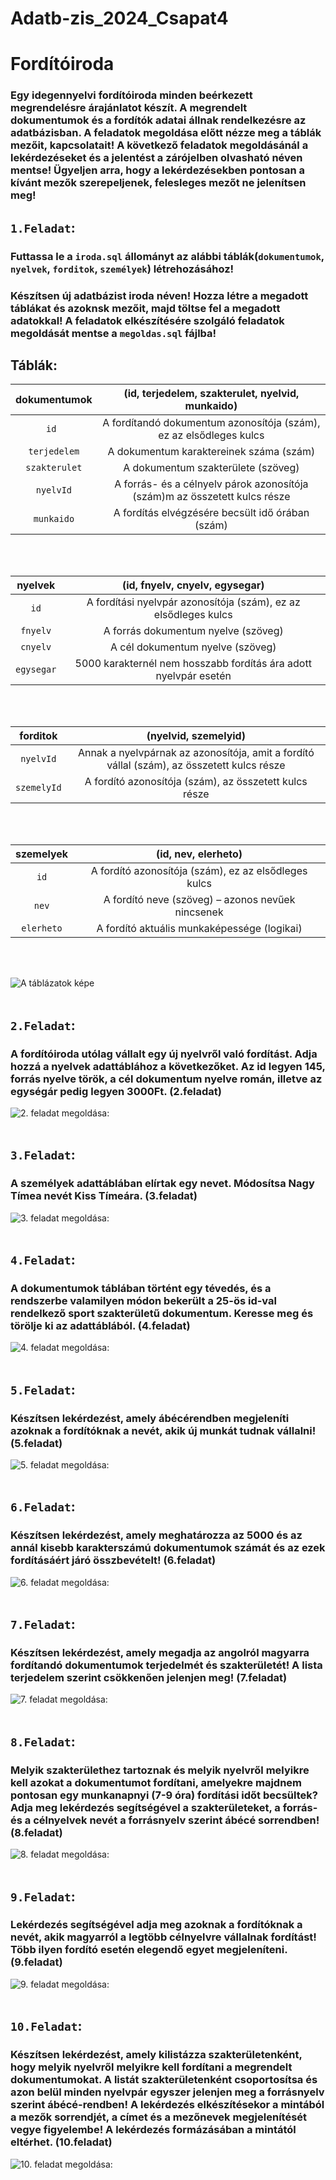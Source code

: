 # Adatb-zis_2024_Csapat4

# Fordítóiroda

### Egy idegennyelvi fordítóiroda minden beérkezett megrendelésre árajánlatot készít. A megrendelt dokumentumok és a fordítók adatai állnak rendelkezésre az adatbázisban. A feladatok megoldása előtt nézze meg a táblák mezőit, kapcsolatait! A következő feladatok megoldásánál a lekérdezéseket és a jelentést a zárójelben olvasható néven mentse! Ügyeljen arra, hogy a lekérdezésekben pontosan a kívánt mezők szerepeljenek, felesleges mezőt ne jelenítsen meg! 

## `1.Feladat`:

### Futtassa le a `iroda.sql` állományt az alábbi táblák(`dokumentumok`, `nyelvek`, `forditok`, `személyek`) létrehozásához!

### Készítsen új adatbázist iroda néven! Hozza létre a megadott táblákat és azoknsk mezőit, majd töltse fel a megadott adatokkal! A feladatok elkészítésére szolgáló feladatok megoldását mentse a `megoldas.sql` fájlba!

## Táblák:

|**dokumentumok**| (id, terjedelem, szakterulet, nyelvid, munkaido)                           |
|:--------------:|:--------:                                                                  |
|`id `           | A fordítandó dokumentum azonosítója (szám), ez az elsődleges kulcs         |
|`terjedelem`    | A dokumentum karaktereinek száma (szám)                                    |
|`szakterulet`   |  A dokumentum szakterülete (szöveg)                                        |
|`nyelvId`       | A forrás- és a célnyelv párok azonosítója (szám)m az összetett kulcs része |
|`munkaido`      |  A fordítás elvégzésére becsült idő órában (szám)                          |
</br>
</br>

|**nyelvek**| (id, fnyelv, cnyelv, egysegar)                                  |
|:---------:|:--------:                                                       |
|`id`       | A fordítási nyelvpár azonosítója (szám), ez az elsődleges kulcs |
|`fnyelv`   | A forrás dokumentum nyelve (szöveg)                             |
|`cnyelv`   | A cél dokumentum nyelve (szöveg)                                |
|`egysegar` |5000 karakternél nem hosszabb fordítás ára adott nyelvpár esetén |
</br>
</br>

|**forditok**|(nyelvid, szemelyid)                                                                        |  
|:---------: |:--------:                                                                                  |                                
|`nyelvId`   | Annak a nyelvpárnak az azonosítója, amit a fordító vállal (szám), az összetett kulcs része |
|`szemelyId` |          A fordító azonosítója (szám), az összetett kulcs része                            |
</br>
</br>

|**szemelyek**|(id, nev, elerheto)                                  |
|:------:     |:--------:                                           |
|`id`         | A fordító azonosítója (szám), ez az elsődleges kulcs|
|`nev`        | A fordító neve (szöveg) – azonos nevűek nincsenek   |
|`elerheto`   |  A fordító aktuális munkaképessége (logikai)        |
</br>
</br>

![A táblázatok képe](diagram.PNG)
</br>
</br>

## `2.Feladat`:

### A fordítóiroda utólag vállalt egy új nyelvről való fordítást. Adja hozzá a nyelvek adattáblához a következőket. Az id legyen 145, forrás nyelve török, a cél dokumentum nyelve román, illetve az egységár pedig legyen 3000Ft. (**2.feladat**)
![2. feladat megoldása:](<képek/2.feladat(tábla).PNG>)
</br>
</br>

## `3.Feladat`:

### A személyek adattáblában elírtak egy nevet. Módosítsa Nagy Tímea nevét Kiss Tímeára. (**3.feladat**)
![3. feladat megoldása:](<képek/3.feladat(tábla).PNG>)
</br>
</br>

## `4.Feladat`:

### A dokumentumok táblában történt egy tévedés, és a rendszerbe valamilyen módon bekerült a 25-ös id-val rendelkező sport szakterületű dokumentum. Keresse meg és törölje ki az adattáblából. (**4.feladat**)
![4. feladat megoldása:](<képek/4.feladat(tábla).PNG>)
</br>
</br>

## `5.Feladat`:

### Készítsen lekérdezést, amely ábécérendben megjeleníti azoknak a fordítóknak a nevét, akik új munkát tudnak vállalni! (**5.feladat**)
![5. feladat megoldása:](<képek/5.feladat(tábla).PNG>)
</br>
</br>

## `6.Feladat`:

### Készítsen lekérdezést, amely meghatározza az 5000 és az annál kisebb karakterszámú dokumentumok számát és az ezek fordításáért járó összbevételt! (**6.feladat**)
![6. feladat megoldása:](<képek/6.feladat(tábla).PNG>)
</br>
</br>

## `7.Feladat`:

### Készítsen lekérdezést, amely megadja az angolról magyarra fordítandó dokumentumok terjedelmét és szakterületét! A lista terjedelem szerint csökkenően jelenjen meg! (**7.feladat**)
![7. feladat megoldása:](<képek/7.feladat(tábla).PNG>)
</br>
</br>

## `8.Feladat`:

### Melyik szakterülethez tartoznak és melyik nyelvről melyikre kell azokat a dokumentumot fordítani, amelyekre majdnem pontosan egy munkanapnyi (7-9 óra) fordítási időt becsültek? Adja meg lekérdezés segítségével a szakterületeket, a forrás- és a célnyelvek nevét a forrásnyelv szerint ábécé sorrendben! (**8.feladat**)
![8. feladat megoldása:](<képek/8.feladat(tábla).PNG>)
</br>
</br>

## `9.Feladat`:

### Lekérdezés segítségével adja meg azoknak a fordítóknak a nevét, akik magyarról a legtöbb célnyelvre vállalnak fordítást! Több ilyen fordító esetén elegendő egyet megjeleníteni. (**9.feladat**)
![9. feladat megoldása:](<képek/9.feladat(tábla).PNG>)
</br>
</br>

## `10.Feladat`:

### Készítsen lekérdezést, amely kilistázza szakterületenként, hogy melyik nyelvről melyikre kell fordítani a megrendelt dokumentumokat. A listát szakterületenként csoportosítsa és azon belül minden nyelvpár egyszer jelenjen meg a forrásnyelv szerint ábécé-rendben! A lekérdezés elkészítésekor a mintából a mezők sorrendjét, a címet és a mezőnevek megjelenítését vegye figyelembe! A lekérdezés formázásában a mintától eltérhet. (**10.feladat**)
![10. feladat megoldása:](<képek/11.feladat(tábla).PNG>)
</br>
</br>